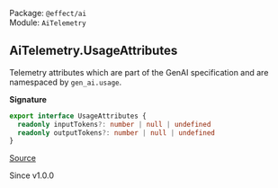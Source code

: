 Package: `@effect/ai`<br />
Module: `AiTelemetry`<br />

## AiTelemetry.UsageAttributes

Telemetry attributes which are part of the GenAI specification and are
namespaced by `gen_ai.usage`.

**Signature**

```ts
export interface UsageAttributes {
  readonly inputTokens?: number | null | undefined
  readonly outputTokens?: number | null | undefined
}
```

[Source](https://github.com/Effect-TS/effect/tree/main/packages/ai/ai/src/AiTelemetry.ts#L89)

Since v1.0.0